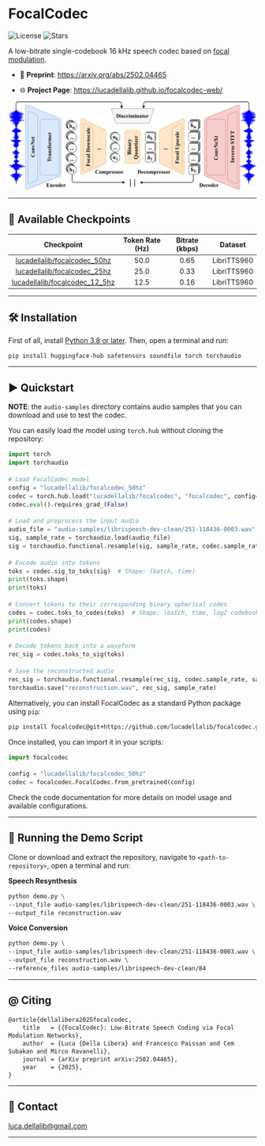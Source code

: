 # FocalCodec

![License](https://img.shields.io/github/license/lucadellalib/focalcodec)
![Stars](https://img.shields.io/github/stars/lucadellalib/focalcodec?style=social)

A low-bitrate single-codebook 16 kHz speech codec based on [focal modulation](https://arxiv.org/abs/2203.11926).

- 📜 **Preprint**: https://arxiv.org/abs/2502.04465

- 🌐 **Project Page**: https://lucadellalib.github.io/focalcodec-web/

<img src="docs/_static/images/focalcodec.png" width="700">

---------------------------------------------------------------------------------------------------------

## 📌 Available Checkpoints

|                                       Checkpoint                                        | Token Rate (Hz) | Bitrate (kbps) |   Dataset   |
|:---------------------------------------------------------------------------------------:|:---------------:|:--------------:|:-----------:|
|   [lucadellalib/focalcodec_50hz](https://huggingface.co/lucadellalib/focalcodec_50hz)   |       50.0      |      0.65      | LibriTTS960 |
|   [lucadellalib/focalcodec_25hz](https://huggingface.co/lucadellalib/focalcodec_25hz)   |      25.0       |      0.33      | LibriTTS960 |
| [lucadellalib/focalcodec_12_5hz](https://huggingface.co/lucadellalib/focalcodec_12_5hz) |      12.5       |      0.16      | LibriTTS960 |

---------------------------------------------------------------------------------------------------------

## 🛠️️ Installation

First of all, install [Python 3.8 or later](https://www.python.org). Then, open a terminal and run:

```
pip install huggingface-hub safetensors soundfile torch torchaudio
```

---------------------------------------------------------------------------------------------------------

## ▶️ Quickstart

**NOTE**: the `audio-samples` directory contains audio samples that you can download and use to test the codec.

You can easily load the model using `torch.hub` without cloning the repository:

```python
import torch
import torchaudio

# Load FocalCodec model
config = "lucadellalib/focalcodec_50hz"
codec = torch.hub.load("lucadellalib/focalcodec", "focalcodec", config=config)
codec.eval().requires_grad_(False)

# Load and preprocess the input audio
audio_file = "audio-samples/librispeech-dev-clean/251-118436-0003.wav"
sig, sample_rate = torchaudio.load(audio_file)
sig = torchaudio.functional.resample(sig, sample_rate, codec.sample_rate)

# Encode audio into tokens
toks = codec.sig_to_toks(sig)  # Shape: (batch, time)
print(toks.shape)
print(toks)

# Convert tokens to their corresponding binary spherical codes
codes = codec.toks_to_codes(toks)  # Shape: (batch, time, log2 codebook_size)
print(codes.shape)
print(codes)

# Decode tokens back into a waveform
rec_sig = codec.toks_to_sig(toks)

# Save the reconstructed audio
rec_sig = torchaudio.functional.resample(rec_sig, codec.sample_rate, sample_rate)
torchaudio.save("reconstruction.wav", rec_sig, sample_rate)
```

Alternatively, you can install FocalCodec as a standard Python package using `pip`:

```bash
pip install focalcodec@git+https://github.com/lucadellalib/focalcodec.git@main#egg=focalcodec
```

Once installed, you can import it in your scripts:

```python
import focalcodec

config = "lucadellalib/focalcodec_50hz"
codec = focalcodec.FocalCodec.from_pretrained(config)
```

Check the code documentation for more details on model usage and available configurations.

---------------------------------------------------------------------------------------------------------

## 🎤 Running the Demo Script

Clone or download and extract the repository, navigate to `<path-to-repository>`, open a terminal and run:

**Speech Resynthesis**

```bash
python demo.py \
--input_file audio-samples/librispeech-dev-clean/251-118436-0003.wav \
--output_file reconstruction.wav
```

**Voice Conversion**

```bash
python demo.py \
--input_file audio-samples/librispeech-dev-clean/251-118436-0003.wav \
--output_file reconstruction.wav \
--reference_files audio-samples/librispeech-dev-clean/84
```

---------------------------------------------------------------------------------------------------------

## @ Citing

```
@article{dellalibera2025focalcodec,
    title   = {{FocalCodec}: Low-Bitrate Speech Coding via Focal Modulation Networks},
    author  = {Luca {Della Libera} and Francesco Paissan and Cem Subakan and Mirco Ravanelli},
    journal = {arXiv preprint arXiv:2502.04465},
    year    = {2025},
}
```

---------------------------------------------------------------------------------------------------------

## 📧 Contact

[luca.dellalib@gmail.com](mailto:luca.dellalib@gmail.com)

---------------------------------------------------------------------------------------------------------
